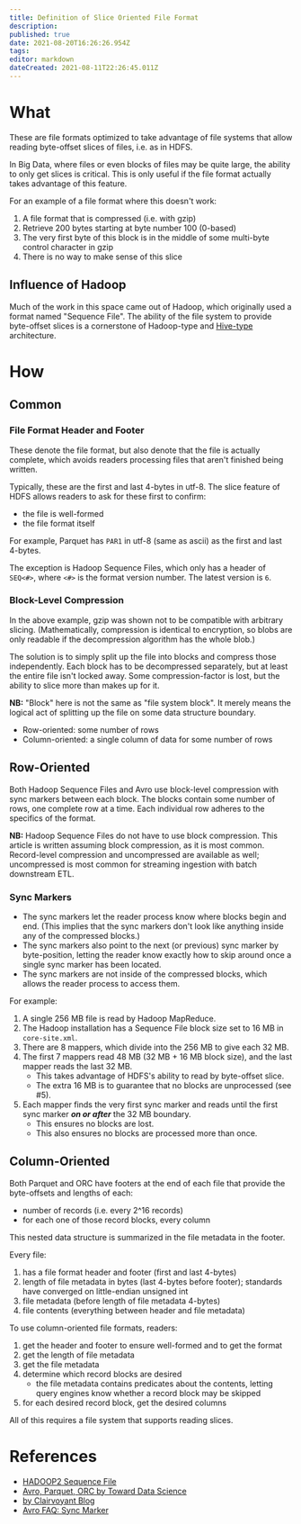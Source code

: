 ```yaml
---
title: Definition of Slice Oriented File Format
description: 
published: true
date: 2021-08-20T16:26:26.954Z
tags: 
editor: markdown
dateCreated: 2021-08-11T22:26:45.011Z
---
```


# What
These are file formats optimized to take advantage of file systems that allow reading byte-offset slices of files, i.e. as in HDFS.

In Big Data, where files or even blocks of files may be quite large, the ability to only get slices is critical. This is only useful if the file format actually takes advantage of this feature.

For an example of a file format where this doesn't work:
1. A file format that is compressed (i.e. with gzip)
2. Retrieve 200 bytes starting at byte number 100 (0-based)
3. The very first byte of this block is in the middle of some multi-byte control character in gzip
4. There is no way to make sense of this slice

## Influence of Hadoop
Much of the work in this space came out of Hadoop, which originally used a format named "Sequence File". The ability of the file system to provide byte-offset slices is a cornerstone of Hadoop-type and [Hive-type](/training/qram/nibbles/definition_of_hive_type) architecture.

# How

## Common

### File Format Header and Footer
These denote the file format, but also denote that the file is actually complete, which avoids readers processing files that aren't finished being written.

Typically, these are the first and last 4-bytes in utf-8. The slice feature of HDFS allows readers to ask for these first to confirm:
- the file is well-formed
- the file format itself

For example, Parquet has `PAR1` in utf-8 (same as ascii) as the first and last 4-bytes.

The exception is Hadoop Sequence Files, which only has a header of `SEQ<#>`, where `<#>` is the format version number. The latest version is `6`.

### Block-Level Compression
In the above example, gzip was shown not to be compatible with arbitrary slicing. (Mathematically, compression is identical to encryption, so blobs are only readable if the decompression algorithm has the whole blob.)

The solution is to simply split up the file into blocks and compress those independently. Each block has to be decompressed separately, but at least the entire file isn't locked away. Some compression-factor is lost, but the ability to slice more than makes up for it.

**NB:** "Block" here is not the same as "file system block". It merely means the logical act of splitting up the file on some data structure boundary.
- Row-oriented: some number of rows
- Column-oriented: a single column of data for some number of rows

## Row-Oriented
Both Hadoop Sequence Files and Avro use block-level compression with sync markers between each block. The blocks contain some number of rows, one complete row at a time. Each individual row adheres to the specifics of the format.

**NB:** Hadoop Sequence Files do not have to use block compression. This article is written assuming block compression, as it is most common. Record-level compression and uncompressed are available as well; uncompressed is most common for streaming ingestion with batch downstream ETL.

### Sync Markers
- The sync markers let the reader process know where blocks begin and end. (This implies that the sync markers don't look like anything inside any of the compressed blocks.)
- The sync markers also point to the next (or previous) sync marker by byte-position, letting the reader know exactly how to skip around once a single sync marker has been located.
- The sync markers are not inside of the compressed blocks, which allows the reader process to access them.

For example:
1. A single 256 MB file is read by Hadoop MapReduce.
2. The Hadoop installation has a Sequence File block size set to 16 MB in `core-site.xml`.
3. There are 8 mappers, which divide into the 256 MB to give each 32 MB.
4. The first 7 mappers read 48 MB (32 MB + 16 MB block size), and the last mapper reads the last 32 MB.
   - This takes advantage of HDFS's ability to read by byte-offset slice.
   - The extra 16 MB is to guarantee that no blocks are unprocessed (see #5).
5. Each mapper finds the very first sync marker and reads until the first sync marker ***on or after*** the 32 MB boundary.
   - This ensures no blocks are lost.
   - This also ensures no blocks are processed more than once.

## Column-Oriented
Both Parquet and ORC have footers at the end of each file that provide the byte-offsets and lengths of each:
- number of records (i.e. every 2^16 records)
- for each one of those record blocks, every column

This nested data structure is summarized in the file metadata in the footer.

Every file:
1. has a file format header and footer (first and last 4-bytes)
2. length of file metadata in bytes (last 4-bytes before footer); standards have converged on little-endian unsigned int
3. file metadata (before length of file metadata 4-bytes)
4. file contents (everything between header and file metadata)

To use column-oriented file formats, readers:
1. get the header and footer to ensure well-formed and to get the format
2. get the length of file metadata
3. get the file metadata
4. determine which record blocks are desired
   - the file metadata contains predicates about the contents, letting query engines know whether a record block may be skipped
5. for each desired record block, get the desired columns

All of this requires a file system that supports reading slices.

# References
- [HADOOP2 Sequence File](https://cwiki.apache.org/confluence/display/HADOOP2/SequenceFile)
- [Avro, Parquet, ORC by Toward Data Science](https://towardsdatascience.com/demystify-hadoop-data-formats-avro-orc-and-parquet-e428709cf3bb)
- [by Clairvoyant Blog](https://blog.clairvoyantsoft.com/big-data-file-formats-3fb659903271)
- [Avro FAQ: Sync Marker](https://cwiki.apache.org/confluence/display/AVRO/FAQ#FAQ-Whatisthepurposeofthesyncmarkerintheobjectfileformat)
